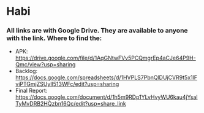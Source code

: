 # Habi #
### All links are with Google Drive. They are available to anyone with the link. Where to find the: ###
- APK: https://drive.google.com/file/d/1AqGNtwFVv5PCQmgrEp4aCJe64P9H-Qmc/view?usp=sharing
- Backlog: https://docs.google.com/spreadsheets/d/1HVPLS7PbnQlDUjCVR9t5x1lFviPTGmjZSUyIl513WFc/edit?usp=sharing
- Final Report: https://docs.google.com/document/d/1h5m9RDp1YLvHvyWU6kau4jYsalTyMvDRB2HQzbn16Qc/edit?usp=share_link